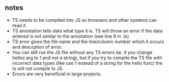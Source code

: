 ## notes
- TS needs to be compiled into JS so browsers and other systems can read it 
- TS annotation tells data what type it is. TS will throw an error if the data entered is not similar to the annotation (see line 9 in .ts)
- TS error gives the file name and the line/column number which it occurs and descrption of error. 
- You can still run the JS file without any TS errors (ie. if you change hellos arg to 1 and not a string), but if you try to compile the TS file with incorrect data types (like use 1 instead of a string for the hello func) the ts will not compile to JS.
- Errors are very beneficial in large projects.
